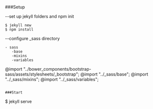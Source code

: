 ###Setup

--set up jekyll folders and npm init 

```
$ jekyll new
$ npm install
```
--configure _sass directory

```
- sass
   -base 
   -mixins
   -variables
   ```
@import "../bower_components/bootstrap-sass/assets/stylesheets/_bootstrap";
@import "../_sass/base";
@import "../_sass/mixins";
@import "../_sass/variables";
```

###Start

```
$ jekyll serve






